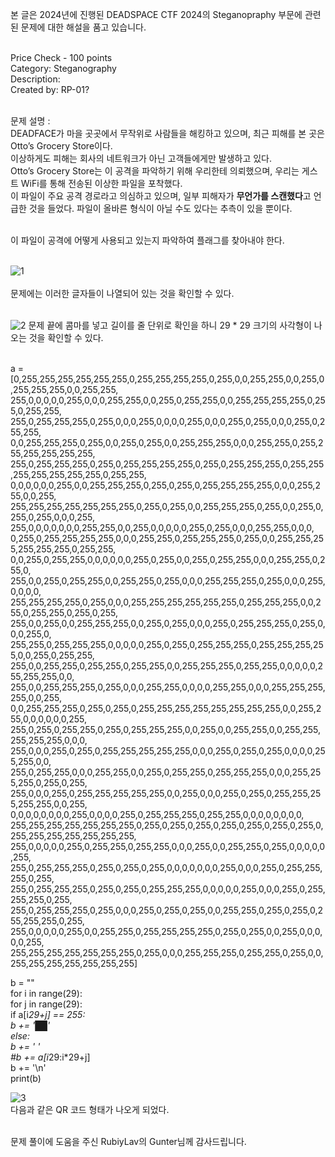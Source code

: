 본 글은 2024년에 진행된 DEADSPACE CTF 2024의 Steganopraphy 부문에 관련된 문제에 대한 해설을 품고 있습니다.<br><br>

Price Check - 100 points<br>
Category: Steganography<br>
Description:<br>
Created by: RP-01?<br><br>

문제 설명 : <br>
DEADFACE가 마을 곳곳에서 무작위로 사람들을 해킹하고 있으며, 최근 피해를 본 곳은 Otto’s Grocery Store이다.<br>
이상하게도 피해는 회사의 네트워크가 아닌 고객들에게만 발생하고 있다.<br>
Otto’s Grocery Store는 이 공격을 파악하기 위해 우리한테 의뢰했으며, 우리는 게스트 WiFi를 통해 전송된 이상한 파일을 포착했다.<br>
이 파일이 주요 공격 경로라고 의심하고 있으며, 일부 피해자가 **무언가를 스캔했다**고 언급한 것을 들었다. 파일이 올바른 형식이 아닐 수도 있다는 추측이 있을 뿐이다.<br><br>

이 파일이 공격에 어떻게 사용되고 있는지 파악하여 플래그를 찾아내야 한다.<br><br>

![1](https://github.com/user-attachments/assets/591aa8c7-f0c4-4b72-8f0f-cfdfe89be76c)<br><br>
문제에는 이러한 글자들이 나열되어 있는 것을 확인할 수 있다.<br><br>

![2](https://github.com/user-attachments/assets/d12285a0-d006-460c-bb58-70a00bd5d41f)
문제 끝에 콤마를 넣고 길이를 줄 단위로 확인을 하니 29 * 29 크기의 사각형이 나오는 것을 확인할 수 있다.<br><br>

a = [0,255,255,255,255,255,255,0,255,255,255,255,0,255,0,0,255,255,0,0,255,0,255,255,255,0,0,255,255,<br>
255,0,0,0,0,0,255,0,0,0,255,255,0,0,255,0,255,255,0,0,255,255,255,255,0,255,0,255,255,<br>
255,0,255,255,255,0,255,0,0,0,255,0,0,0,0,255,0,0,0,255,0,255,0,0,0,255,0,255,255,
0,0,255,255,255,0,255,0,0,255,0,255,0,0,255,255,255,0,0,0,255,255,0,255,255,255,255,255,255,
255,0,255,255,255,0,255,0,255,255,255,255,0,255,0,255,255,255,0,255,255,255,255,255,255,255,0,255,255,
0,0,0,0,0,0,255,0,0,255,255,255,0,255,0,255,0,255,255,255,255,0,0,0,255,255,0,0,255,
255,255,255,255,255,255,255,0,255,0,255,0,0,255,255,255,0,255,0,0,255,0,255,0,255,0,0,0,255,
255,0,0,0,0,0,0,0,255,255,0,0,255,0,0,0,0,0,255,0,255,0,0,0,255,255,0,0,0,
0,255,0,255,255,255,255,0,0,0,255,255,0,255,255,255,0,255,0,0,255,255,255,255,255,255,0,255,255,
0,0,255,0,255,255,0,0,0,0,0,0,255,0,255,0,0,255,0,255,255,0,0,0,255,255,0,255,0,
255,0,0,255,0,255,255,0,0,255,255,0,255,0,0,0,255,255,255,0,255,0,0,0,255,0,0,0,0,
255,255,255,255,0,255,0,0,0,255,255,255,255,255,255,0,255,255,255,0,0,255,0,255,255,0,255,0,255,
255,0,0,255,0,0,255,255,255,0,0,255,0,255,0,0,0,255,0,255,255,255,0,255,0,0,0,255,0,
255,255,0,255,255,255,0,0,0,0,0,255,0,255,0,255,255,255,0,255,255,255,255,0,0,255,0,255,255,
255,0,0,255,255,0,255,255,0,255,255,0,0,255,255,255,0,255,255,0,0,0,0,0,255,255,255,0,0,
255,0,0,255,255,255,0,255,0,0,0,255,255,0,0,0,0,255,255,0,0,0,255,255,255,255,0,0,255,
0,0,255,255,255,0,255,0,255,0,255,255,255,255,255,255,255,255,0,0,255,255,0,0,0,0,0,0,255,
255,0,255,0,255,255,0,255,0,255,255,255,0,0,255,0,0,255,255,0,0,255,255,255,255,255,0,0,0,
255,0,0,0,255,0,255,0,255,255,255,255,255,0,0,0,255,0,255,0,255,0,0,0,0,255,255,0,0,
255,0,255,255,0,0,0,255,255,0,0,255,0,255,255,0,255,255,255,0,0,0,255,255,255,0,255,0,255,
255,0,0,0,255,0,255,255,255,255,255,0,0,255,0,0,0,255,0,255,0,255,255,255,255,255,0,0,255,
0,0,0,0,0,0,0,0,255,0,0,0,0,255,0,255,255,255,0,255,255,0,0,0,0,0,0,0,0,
255,255,255,255,255,255,255,0,255,0,255,0,255,0,255,0,255,0,255,0,255,0,255,255,255,255,255,255,255,
255,0,0,0,0,0,255,0,255,255,0,255,255,0,0,0,255,0,0,255,255,0,255,0,0,0,0,0,255,
255,0,255,255,255,0,255,0,255,0,255,0,0,0,0,0,0,0,255,0,0,0,255,0,255,255,255,0,255,
255,0,255,255,255,0,255,0,255,0,255,255,255,0,0,0,0,0,255,0,0,0,255,0,255,255,255,0,255,
255,0,255,255,255,0,255,0,0,0,255,0,255,0,255,0,0,255,255,0,255,0,255,0,255,255,255,0,255,
255,0,0,0,0,0,255,0,0,255,255,0,255,255,255,255,0,255,0,255,0,0,255,0,0,0,0,0,255,
255,255,255,255,255,255,255,0,255,0,0,0,255,255,255,0,255,255,0,255,0,0,255,255,255,255,255,255,255]

b = ""<br>
for i in range(29):<br>
for j in range(29):<br>
if a[i*29+j] == 255:<br>
b += '██'<br>
else:<br>
b += '  '<br>
#b += a[i*29:i*29+j]<br>
b += '\n'<br>
print(b)<br>

![3](https://github.com/user-attachments/assets/341e8af5-50b6-4410-8642-2b78c2090677)<br>
다음과 같은 QR 코드 형태가 나오게 되었다.<br><br>

문제 풀이에 도움을 주신 RubiyLav의 Gunter님께 감사드립니다.<br>
